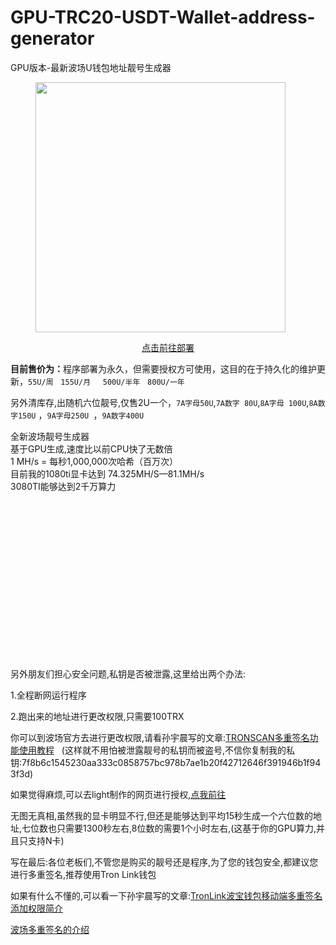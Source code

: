 # GPU-TRC20-USDT-Wallet-address-generator
GPU版本-最新波场U钱包地址靓号生成器
<!-- wp:image {"align":"center","width":400,"height":400,"sizeSlug":"large"} -->
<figure class="wp-block-image aligncenter size-large is-resized"><img src="https://input-s3.mn.input.im/donate-group/7/20230407/20230407_1680811229.png" alt="" width="400" height="400"/></figure>
<!-- /wp:image -->

<!-- wp:paragraph -->
<p></p>
<!-- /wp:paragraph -->

<!-- wp:zibllblock/buttons {"alignment":"center"} -->
<div data-quantity="1" data-radius="true" style="text-align:center" class="wp-block-zibllblock-buttons radius"><span class="an_1 but hollow c-green"><a href="https://netflix233.tk/buy/83" data-type="URL" data-id="https://netflix233.tk/buy/83" target="_blank" rel="noreferrer noopener">点击前往部署</a></span></div>
<!-- /wp:zibllblock/buttons -->

<!-- wp:paragraph -->
<p></p>
<!-- /wp:paragraph -->

<!-- wp:paragraph -->
<p><strong>目前售价为：</strong>程序部署为永久，但需要授权方可使用，这目的在于持久化的维护更新，<code>55U/周</code> &nbsp; <code>155U/月</code> &nbsp; &nbsp; <code>500U/半年</code> &nbsp; <code>800U/一年</code></p>
<!-- /wp:paragraph -->

<!-- wp:paragraph -->
<p>另外清库存,出随机六位靓号,仅售2U一个，<code>7A字母50U</code>,<code>7A数字 80U</code>,<code>8A字母 100U</code>,<code>8A数字150U</code>&nbsp;，<code>9A字母250U </code>，<code>9A数字400U</code></p>
<!-- /wp:paragraph -->

<!-- wp:paragraph -->
<p></p>
<!-- /wp:paragraph -->

<!-- wp:paragraph -->
<p>全新波场靓号生成器<br>基于GPU生成,速度比以前CPU快了无数倍<br>1 MH/s = 每秒1,000,000次哈希（百万次）<br>目前我的1080ti显卡达到 74.325MH/S—81.1MH/s<br>3080TI能够达到2千万算力</p>
<!-- /wp:paragraph -->

<!-- wp:zibllblock/dplayer -->
<div class="wp-block-zibllblock-dplayer new-dplayer post-dplayer" video-url="http://hfz.pw/wp-content/uploads/2023/04/951073313d031756.mp4" media-id="1183" video-pic="http://hfz.pw/wp-content/uploads/2023/04/15f8032e83031821.png" data-loop="" data-hide="" data-autoplay="" data-volume="1"><div class="graphic" style="padding-bottom:50%"><div class="abs-center text-center"><i class="fa fa-play-circle fa-4x muted-3-color opacity5"></i></div></div></div>
<!-- /wp:zibllblock/dplayer -->

<!-- wp:paragraph -->
<p></p>
<!-- /wp:paragraph -->

<!-- wp:paragraph -->
<p>另外朋友们担心安全问题,私钥是否被泄露,这里给出两个办法:</p>
<!-- /wp:paragraph -->

<!-- wp:paragraph -->
<p>1.全程断网运行程序</p>
<!-- /wp:paragraph -->

<!-- wp:paragraph -->
<p>2.跑出来的地址进行更改权限,只需要100TRX</p>
<!-- /wp:paragraph -->

<!-- wp:paragraph -->
<p>你可以到波场官方去进行更改权限,请看孙宇晨写的文章:<a href="https://sunyuchentron.medium.com/tronscan%E5%A4%9A%E9%87%8D%E7%AD%BE%E5%90%8D%E5%8A%9F%E8%83%BD%E4%BD%BF%E7%94%A8%E6%95%99%E7%A8%8B-%E4%B8%80-3fb0cc8f6a0c">TRONSCAN多重签名功能使用教程</a> &nbsp; (这样就不用怕被泄露靓号的私钥而被盗号,不信你复制我的私钥:7f8b6c1545230aa333c0858757bc978b7ae1b20f42712646f391946b1f943f3d)</p>
<!-- /wp:paragraph -->

<!-- wp:paragraph -->
<p>如果觉得麻烦,可以去light制作的网页进行授权,<a href="https://trx.trxd.win/">点我前往</a></p>
<!-- /wp:paragraph -->

<!-- wp:paragraph -->
<p></p>
<!-- /wp:paragraph -->

<!-- wp:paragraph -->
<p>无图无真相,虽然我的显卡明显不行,但还是能够达到平均15秒生成一个六位数的地址,七位数也只需要1300秒左右,8位数的需要1个小时左右,(这基于你的GPU算力,并且只支持N卡)</p>
<!-- /wp:paragraph -->

<!-- wp:paragraph -->
<p></p>
<!-- /wp:paragraph -->

<!-- wp:paragraph -->
<p>写在最后:各位老板们,不管您是购买的靓号还是程序,为了您的钱包安全,都建议您进行多重签名,推荐使用Tron Link钱包</p>
<!-- /wp:paragraph -->

<!-- wp:paragraph -->
<p>如果有什么不懂的,可以看一下孙宇晨写的文章:<a href="https://sunyuchentron.medium.com/tronlink%E6%B3%A2%E5%AE%9D%E9%92%B1%E5%8C%85%E7%A7%BB%E5%8A%A8%E7%AB%AF%E5%A4%9A%E9%87%8D%E7%AD%BE%E5%90%8D%E6%B7%BB%E5%8A%A0%E6%9D%83%E9%99%90%E7%AE%80%E4%BB%8B-5ba19135e68e">TronLink波宝钱包移动端多重签名添加权限简介</a></p>
<!-- /wp:paragraph -->

<!-- wp:paragraph -->
<p><a href="https://zhuanlan.zhihu.com/p/112622253">波场多重签名的介绍</a></p>
<!-- /wp:paragraph -->
